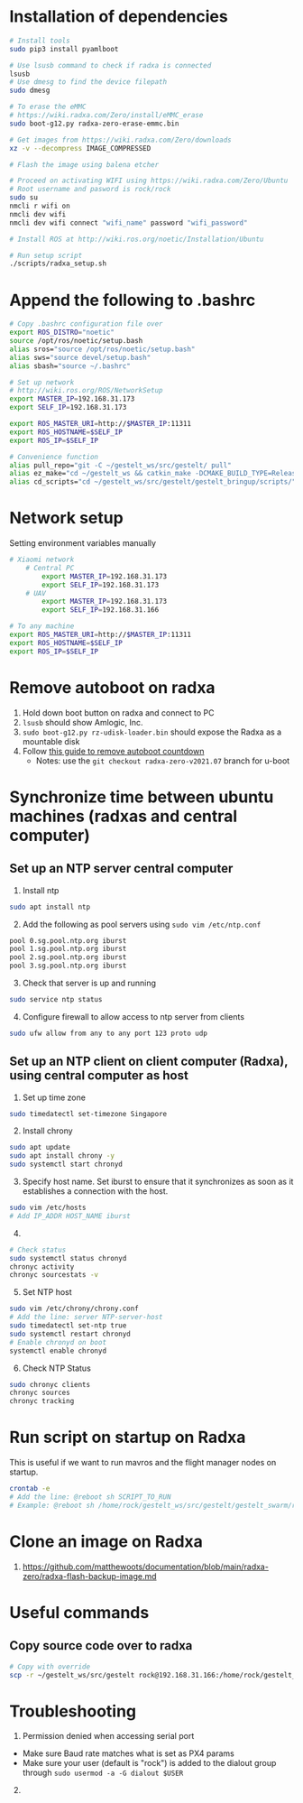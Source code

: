 
# Installation of dependencies 

```bash
# Install tools
sudo pip3 install pyamlboot

# Use lsusb command to check if radxa is connected
lsusb
# Use dmesg to find the device filepath
sudo dmesg

# To erase the eMMC 
# https://wiki.radxa.com/Zero/install/eMMC_erase
sudo boot-g12.py radxa-zero-erase-emmc.bin

# Get images from https://wiki.radxa.com/Zero/downloads
xz -v --decompress IMAGE_COMPRESSED

# Flash the image using balena etcher

# Proceed on activating WIFI using https://wiki.radxa.com/Zero/Ubuntu
# Root username and pasword is rock/rock
sudo su
nmcli r wifi on
nmcli dev wifi
nmcli dev wifi connect "wifi_name" password "wifi_password"                   

# Install ROS at http://wiki.ros.org/noetic/Installation/Ubuntu

# Run setup script
./scripts/radxa_setup.sh
```

# Append the following to .bashrc

```bash
# Copy .bashrc configuration file over
export ROS_DISTRO="noetic"
source /opt/ros/noetic/setup.bash
alias sros="source /opt/ros/noetic/setup.bash"
alias sws="source devel/setup.bash"
alias sbash="source ~/.bashrc"

# Set up network
# http://wiki.ros.org/ROS/NetworkSetup
export MASTER_IP=192.168.31.173
export SELF_IP=192.168.31.173

export ROS_MASTER_URI=http://$MASTER_IP:11311
export ROS_HOSTNAME=$SELF_IP
export ROS_IP=$SELF_IP

# Convenience function
alias pull_repo="git -C ~/gestelt_ws/src/gestelt/ pull"
alias ez_make="cd ~/gestelt_ws && catkin_make -DCMAKE_BUILD_TYPE=Release -DCATKIN_BLACKLIST_PACKAGES='rviz_plugins;swarm_bridge;central_benchmark;'"
alias cd_scripts="cd ~/gestelt_ws/src/gestelt/gestelt_bringup/scripts/"
```

# Network setup
Setting environment variables manually
```bash
# Xiaomi network
    # Central PC
        export MASTER_IP=192.168.31.173
        export SELF_IP=192.168.31.173
    # UAV
        export MASTER_IP=192.168.31.173
        export SELF_IP=192.168.31.166

# To any machine
export ROS_MASTER_URI=http://$MASTER_IP:11311
export ROS_HOSTNAME=$SELF_IP
export ROS_IP=$SELF_IP
```

# Remove autoboot on radxa
1. Hold down boot button on radxa and connect to PC
2. `lsusb` should show Amlogic, Inc. 
3. `sudo boot-g12.py rz-udisk-loader.bin` should expose the Radxa as a mountable disk
4. Follow [this guide to remove autoboot countdown](https://github.com/matthewoots/documentation/blob/main/radxa-zero/radxa-remove-autoboot-countdown.md)
    - Notes: use the `git checkout radxa-zero-v2021.07` branch for u-boot

# Synchronize time between ubuntu machines (radxas and central computer)

## Set up an NTP server central computer
1. Install ntp
```bash
sudo apt install ntp
``` 

2. Add the following as pool servers using `sudo vim /etc/ntp.conf `
```bash
pool 0.sg.pool.ntp.org iburst
pool 1.sg.pool.ntp.org iburst
pool 2.sg.pool.ntp.org iburst
pool 3.sg.pool.ntp.org iburst
```

3. Check that server is up and running
```bash
sudo service ntp status
```

4. Configure firewall to allow access to ntp server from clients
```bash
sudo ufw allow from any to any port 123 proto udp
```

## Set up an NTP client on client computer (Radxa), using central computer as host
1. Set up time zone
```bash 
sudo timedatectl set-timezone Singapore
```

2. Install chrony
```bash 
sudo apt update
sudo apt install chrony -y
sudo systemctl start chronyd
```

3. Specify host name. Set iburst to ensure that it synchronizes as soon as it establishes a connection with the host.
```bash
sudo vim /etc/hosts
# Add IP_ADDR HOST_NAME iburst
```

4. 
```bash
# Check status
sudo systemctl status chronyd
chronyc activity
chronyc sourcestats -v
```

5. Set NTP host
```bash
sudo vim /etc/chrony/chrony.conf
# Add the line: server NTP-server-host
sudo timedatectl set-ntp true
sudo systemctl restart chronyd
# Enable chronyd on boot
systemctl enable chronyd
```

6. Check NTP Status
```bash
sudo chronyc clients
chronyc sources
chronyc tracking
```

# Run script on startup on Radxa
This is useful if we want to run mavros and the flight manager nodes on startup.
```bash
crontab -e 
# Add the line: @reboot sh SCRIPT_TO_RUN
# Example: @reboot sh /home/rock/gestelt_ws/src/gestelt/gestelt_swarm/radxa_utils/scripts/radxa_startup.sh
```

# Clone an image on Radxa
1. https://github.com/matthewoots/documentation/blob/main/radxa-zero/radxa-flash-backup-image.md

# Useful commands

## Copy source code over to radxa
```bash
# Copy with override
scp -r ~/gestelt_ws/src/gestelt rock@192.168.31.166:/home/rock/gestelt_ws/src/ 
```


# Troubleshooting
1. Permission denied when accessing serial port
- Make sure Baud rate matches what is set as PX4 params
- Make sure your user (default is "rock") is added to the dialout group through `sudo usermod -a -G dialout $USER`
2. 
